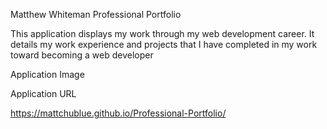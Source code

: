Matthew Whiteman Professional Portfolio

This application displays my work through my web development career.  It details my work experience and projects that I have completed in my work toward becoming a web developer

Application Image

Application URL

https://mattchublue.github.io/Professional-Portfolio/

